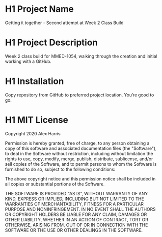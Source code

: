 # H1 Project Name
Getting it together - Second attempt at Week 2 Class Build

# H1 Project Description
Week 2 class build for MMED-1054, walking through the creation and initial working with a GitHub.

# H1 Installation
Copy repository from GitHub to preferred project location. You're good to go.

# H1 MIT License
Copyright 2020 Alex Harris

Permission is hereby granted, free of charge, to any person obtaining a copy of this software and associated documentation files (the "Software"), to deal in the Software without restriction, including without limitation the rights to use, copy, modify, merge, publish, distribute, sublicense, and/or sell copies of the Software, and to permit persons to whom the Software is furnished to do so, subject to the following conditions:

The above copyright notice and this permission notice shall be included in all copies or substantial portions of the Software.

THE SOFTWARE IS PROVIDED "AS IS", WITHOUT WARRANTY OF ANY KIND, EXPRESS OR IMPLIED, INCLUDING BUT NOT LIMITED TO THE WARRANTIES OF MERCHANTABILITY, FITNESS FOR A PARTICULAR PURPOSE AND NONINFRINGEMENT. IN NO EVENT SHALL THE AUTHORS OR COPYRIGHT HOLDERS BE LIABLE FOR ANY CLAIM, DAMAGES OR OTHER LIABILITY, WHETHER IN AN ACTION OF CONTRACT, TORT OR OTHERWISE, ARISING FROM, OUT OF OR IN CONNECTION WITH THE SOFTWARE OR THE USE OR OTHER DEALINGS IN THE SOFTWARE.

